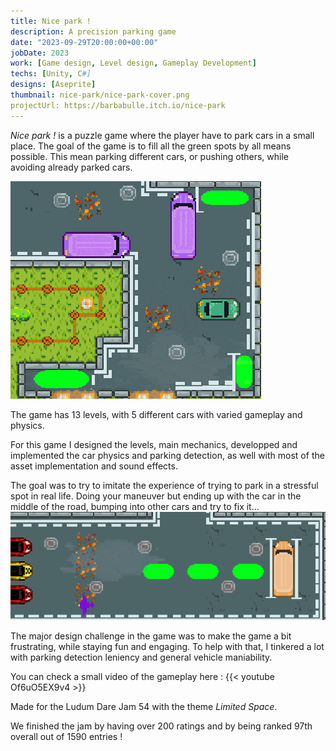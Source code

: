 ```yaml
---
title: Nice park !
description: A precision parking game
date: "2023-09-29T20:00:00+00:00"
jobDate: 2023
work: [Game design, Level design, Gameplay Development]
techs: [Unity, C#]
designs: [Aseprite]
thumbnail: nice-park/nice-park-cover.png
projectUrl: https://barbabulle.itch.io/nice-park
---
```


*Nice park !* is a puzzle game where the player have to park cars in a small place. 
The goal of the game is to fill all the green spots by all means possible. This mean parking different cars, or pushing others, while avoiding already parked cars. 

![Showcase of the monster car](./monstercar.gif)

The game has 13 levels, with 5 different cars with varied gameplay and physics.

For this game I designed the levels, main mechanics, developped and implemented the car physics and parking detection, as well with most of the asset implementation and sound effects. 

The goal was to try to imitate the experience of trying to park in a stressful spot in real life. Doing your maneuver but ending up with the car in the middle of the road, bumping into other cars and try to fix it...  
![Showcase of the turbo car](./turbo.gif)

The major design challenge in the game was to make the game a bit frustrating, while staying fun and engaging. To help with that, I tinkered a lot with parking detection leniency and general vehicle maniability.

You can check a small video of the gameplay here :
{{< youtube Of6uO5EX9v4 >}}


Made for the Ludum Dare Jam 54 with the theme *Limited Space*.  

We finished the jam by having over 200 ratings and by being ranked 97th overall out of 1590 entries !